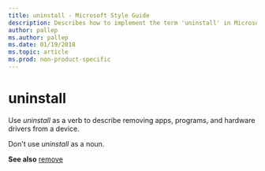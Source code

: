 ```yaml
---
title: uninstall - Microsoft Style Guide
description: Describes how to implement the term 'uninstall' in Microsoft content and provides a link to the remove topic.
author: pallep
ms.author: pallep
ms.date: 01/19/2018
ms.topic: article
ms.prod: non-product-specific
---
```


# uninstall

Use *uninstall* as a verb to describe removing apps, programs, and hardware drivers from a device. 

Don't use *uninstall* as a noun.

**See also** [remove](~/a-z-word-list-term-collections/r/remove.md)
